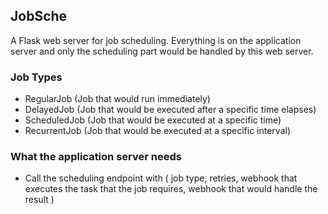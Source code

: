 ## JobSche

A Flask web server for job scheduling. Everything is on the application server and
only the scheduling part would be handled by this web server.

### Job Types
 - RegularJob (Job that would run immediately)
 - DelayedJob (Job that would be executed after a specific time elapses)
 - ScheduledJob (Job that would be executed at a specific time)
 - RecurrentJob (Job that would be executed at a specific interval)

 ### What the application server needs
- Call the scheduling endpoint with (
    job type,
    retries,
    webhook that executes the task that the job requires,
    webhook that would handle the result
)
